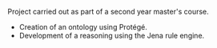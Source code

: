 Project carried out as part of a second year master's course. 

- Creation of an ontology using Protégé.
- Development of a reasoning using the Jena rule engine.